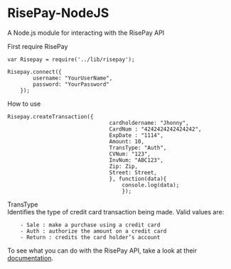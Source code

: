 RisePay-NodeJS
==============

A Node.js module for interacting with the RisePay API


First require RisePay

	
	var Risepay = require('../lib/risepay');

	Risepay.connect({
			username: "YourUserName",
			password: "YourPassword" 
		});

How to use
	
	Risepay.createTransaction({
								  	cardholdername: "Jhonny",
									CardNum : "4242424242424242",
									ExpDate : "1114",
									Amount: 10,
									TransType: "Auth",
									CVNum: "123",
									InvNum: "ABC123",
									Zip: Zip,
									Street: Street,
									}, function(data){
										console.log(data);
										});		

TransType				
	Identifies the type of credit card transaction being made. Valid values are:
	
		- Sale : make a purchase using a credit card
		- Auth : authorize the amount on a credit card
		- Return : credits the card holder’s account

	
To see what you can do with the RisePay API, take a look at their [documentation](https://gateway1.risepay.com/vt/nethelp/default.htm?turl=Documents%2Fsoapimplementation.htm).


